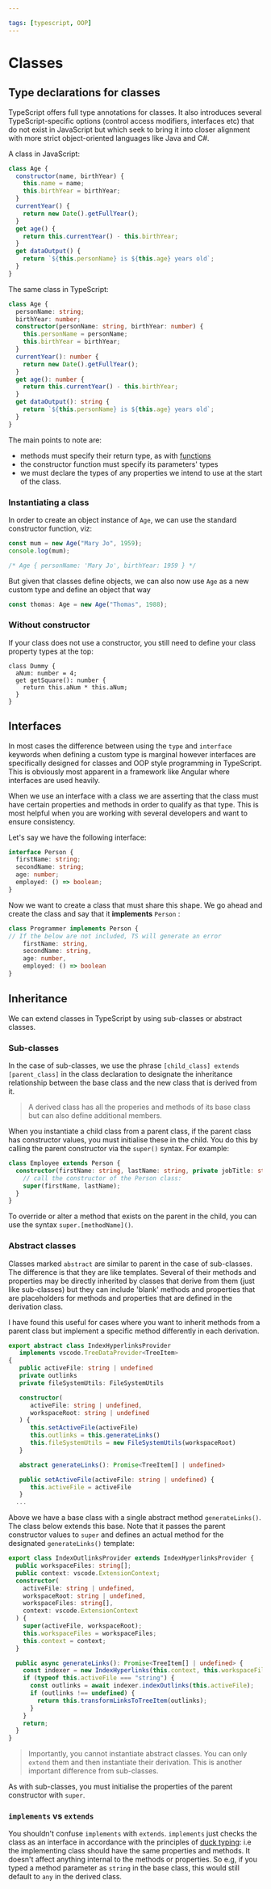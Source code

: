 ```yaml
---

tags: [typescript, OOP]
---
```


# Classes

## Type declarations for classes

TypeScript offers full type annotations for classes. It also introduces several
TypeScript-specific options (control access modifiers, interfaces etc) that do
not exist in JavaScript but which seek to bring it into closer alignment with
more strict object-oriented languages like Java and C#.

A class in JavaScript:

```js
class Age {
  constructor(name, birthYear) {
    this.name = name;
    this.birthYear = birthYear;
  }
  currentYear() {
    return new Date().getFullYear();
  }
  get age() {
    return this.currentYear() - this.birthYear;
  }
  get dataOutput() {
    return `${this.personName} is ${this.age} years old`;
  }
}
```

The same class in TypeScript:

```ts
class Age {
  personName: string;
  birthYear: number;
  constructor(personName: string, birthYear: number) {
    this.personName = personName;
    this.birthYear = birthYear;
  }
  currentYear(): number {
    return new Date().getFullYear();
  }
  get age(): number {
    return this.currentYear() - this.birthYear;
  }
  get dataOutput(): string {
    return `${this.personName} is ${this.age} years old`;
  }
}
```

The main points to note are:

- methods must specify their return type, as with [functions](Functions.md)
- the constructor function must specify its parameters' types
- we must declare the types of any properties we intend to use at the start of
  the class.

### Instantiating a class

In order to create an object instance of `Age`, we can use the standard
constructor function, viz:

```js
const mum = new Age("Mary Jo", 1959);
console.log(mum);

/* Age { personName: 'Mary Jo', birthYear: 1959 } */
```

But given that classes define objects, we can also now use `Age` as a new custom
type and define an object that way

```jsx
const thomas: Age = new Age("Thomas", 1988);
```

### Without constructor

If your class does not use a constructor, you still need to define your class
property types at the top:

```tsx
class Dummy {
  aNum: number = 4;
  get getSquare(): number {
    return this.aNum * this.aNum;
  }
}
```

## Interfaces

In most cases the difference between using the `type` and `interface` keywords
when defining a custom type is marginal however interfaces are specifically
designed for classes and OOP style programming in TypeScript. This is obviously
most apparent in a framework like Angular where interfaces are used heavily.

When we use an interface with a class we are asserting that the class must have
certain properties and methods in order to qualify as that type. This is most
helpful when you are working with several developers and want to ensure
consistency.

Let's say we have the following interface:

```ts
interface Person {
  firstName: string;
  secondName: string;
  age: number;
  employed: () => boolean;
}
```

Now we want to create a class that must share this shape. We go ahead and create
the class and say that it **implements** `Person` :

```ts
class Programmer implements Person {
// If the below are not included, TS will generate an error
	firstName: string,
	secondName: string,
	age: number,
	employed: () => boolean
}
```

## Inheritance

We can extend classes in TypeScript by using sub-classes or abstract classes.

### Sub-classes

In the case of sub-classes, we use the phrase
`[child_class] extends [parent_class]` in the class declaration to designate the
inheritance relationship between the base class and the new class that is
derived from it.

> A derived class has all the properies and methods of its base class but can
> also define additional members.

When you instantiate a child class from a parent class, if the parent class has
constructor values, you must initialise these in the child. You do this by
calling the parent constructor via the `super()` syntax. For example:

```ts
class Employee extends Person {
  constructor(firstName: string, lastName: string, private jobTitle: string) {
    // call the constructor of the Person class:
    super(firstName, lastName);
  }
}
```

To override or alter a method that exists on the parent in the child, you can
use the syntax `super.[methodName]()`.

### Abstract classes

Classes marked `abstract` are similar to parent in the case of sub-classes. The
difference is that they are like templates. Several of their methods and
properties may be directly inherited by classes that derive from them (just like
sub-classes) but they can include 'blank' methods and properties that are
placeholders for methods and properties that are defined in the derivation
class.

I have found this useful for cases where you want to inherit methods from a
parent class but implement a specific method differently in each derivation.

```ts
export abstract class IndexHyperlinksProvider
   implements vscode.TreeDataProvider<TreeItem>
{
   public activeFile: string | undefined
   private outlinks
   private fileSystemUtils: FileSystemUtils

   constructor(
      activeFile: string | undefined,
      workspaceRoot: string | undefined
   ) {
      this.setActiveFile(activeFile)
      this.outlinks = this.generateLinks()
      this.fileSystemUtils = new FileSystemUtils(workspaceRoot)
   }

   abstract generateLinks(): Promise<TreeItem[] | undefined>

   public setActiveFile(activeFile: string | undefined) {
      this.activeFile = activeFile
   }
  ...
```

Above we have a base class with a single abstract method `generateLinks()`. The
class below extends this base. Note that it passes the parent constructor values
to `super` and defines an actual method for the designated `generateLinks()`
template:

```ts
export class IndexOutlinksProvider extends IndexHyperlinksProvider {
  public workspaceFiles: string[];
  public context: vscode.ExtensionContext;
  constructor(
    activeFile: string | undefined,
    workspaceRoot: string | undefined,
    workspaceFiles: string[],
    context: vscode.ExtensionContext
  ) {
    super(activeFile, workspaceRoot);
    this.workspaceFiles = workspaceFiles;
    this.context = context;
  }

  public async generateLinks(): Promise<TreeItem[] | undefined> {
    const indexer = new IndexHyperlinks(this.context, this.workspaceFiles);
    if (typeof this.activeFile === "string") {
      const outlinks = await indexer.indexOutlinks(this.activeFile);
      if (outlinks !== undefined) {
        return this.transformLinksToTreeItem(outlinks);
      }
    }
    return;
  }
}
```

> Importantly, you cannot instantiate abstract classes. You can only `extend`
> them and then instantiate their derivation. This is another important
> difference from sub-classes.

As with sub-classes, you must initialise the properties of the parent
constructor with `super`.

### `implements` vs `extends`

You shouldn't confuse `implements` with `extends`. `implements` just checks the
class as an interface in accordance with the principles of
[duck typing](Custom_types_in_TypeScript.md#duck-typing):
i.e the implementing class should have the same properties and methods. It
doesn't affect anything internal to the methods or properties. So e.g, if you
typed a method parameter as `string` in the base class, this would still default
to `any` in the derived class.
